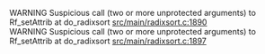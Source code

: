 WARNING Suspicious call (two or more unprotected arguments) to Rf_setAttrib at do_radixsort [src/main/radixsort.c:1890](https://github.com/wch/r-source/blob/4ba41332b405f29569dad311f36500391fe6f41f/src/main/radixsort.c/#L1890)  
WARNING Suspicious call (two or more unprotected arguments) to Rf_setAttrib at do_radixsort [src/main/radixsort.c:1897](https://github.com/wch/r-source/blob/4ba41332b405f29569dad311f36500391fe6f41f/src/main/radixsort.c/#L1897)  
